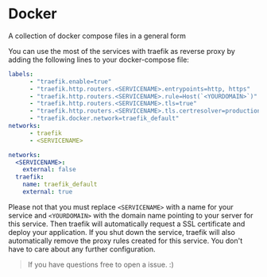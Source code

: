 # Docker
A collection of docker compose files in a general form

You can use the most of the services with traefik as reverse proxy by adding the following lines to your docker-compose file:
```yaml
labels:
      - "traefik.enable=true"
      - "traefik.http.routers.<SERVICENAME>.entrypoints=http, https"
      - "traefik.http.routers.<SERVICENAME>.rule=Host(`<YOURDOMAIN>`)"
      - "traefik.http.routers.<SERVICENAME>.tls=true"
      - "traefik.http.routers.<SERVICENAME>.tls.certresolver=production"
      - "traefik.docker.network=traefik_default"
networks:
      - traefik
      - <SERVICENAME>
```

```yaml
networks:
  <SERVICENAME>:
    external: false
  traefik:
    name: traefik_default
    external: true
```

Please not that you must replace `<SERVICENAME>` with a name for your service and `<YOURDOMAIN>` with the domain name pointing to your server for this service. Then traefik will automatically request a SSL certificate and deploy your application. If you shut down the service, traefik will also automatically remove the proxy rules created for this service. You don't have to care about any further configuration.

> If you have questions free to open a issue. :)
